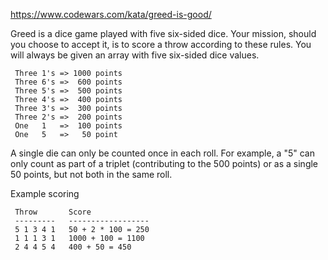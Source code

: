 https://www.codewars.com/kata/greed-is-good/

Greed is a dice game played with five six-sided dice. Your mission, should you choose to accept it, is to score a throw according to these rules. You will always be given an array with five six-sided dice values.

```
 Three 1's => 1000 points
 Three 6's =>  600 points
 Three 5's =>  500 points
 Three 4's =>  400 points
 Three 3's =>  300 points
 Three 2's =>  200 points
 One   1   =>  100 points
 One   5   =>   50 point
 ```
A single die can only be counted once in each roll. For example, a "5" can only count as part of a triplet (contributing to the 500 points) or as a single 50 points, but not both in the same roll.

Example scoring

```
 Throw       Score
 ---------   ------------------
 5 1 3 4 1   50 + 2 * 100 = 250
 1 1 1 3 1   1000 + 100 = 1100
 2 4 4 5 4   400 + 50 = 450
 ```
 